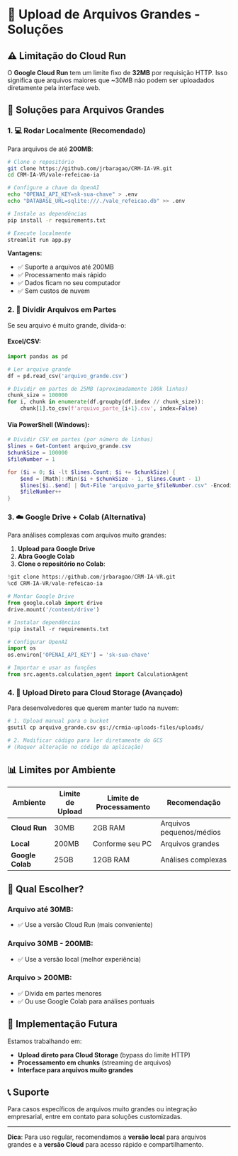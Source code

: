# 📁 Upload de Arquivos Grandes - Soluções

## ⚠️ Limitação do Cloud Run

O **Google Cloud Run** tem um limite fixo de **32MB** por requisição HTTP. Isso significa que arquivos maiores que ~30MB não podem ser uploadados diretamente pela interface web.

## 🚀 Soluções para Arquivos Grandes

### 1. **💻 Rodar Localmente (Recomendado)**

Para arquivos de até **200MB**:

```bash
# Clone o repositório
git clone https://github.com/jrbaragao/CRM-IA-VR.git
cd CRM-IA-VR/vale-refeicao-ia

# Configure a chave da OpenAI
echo "OPENAI_API_KEY=sk-sua-chave" > .env
echo "DATABASE_URL=sqlite:///./vale_refeicao.db" >> .env

# Instale as dependências
pip install -r requirements.txt

# Execute localmente
streamlit run app.py
```

**Vantagens:**
- ✅ Suporte a arquivos até 200MB
- ✅ Processamento mais rápido
- ✅ Dados ficam no seu computador
- ✅ Sem custos de nuvem

### 2. **📂 Dividir Arquivos em Partes**

Se seu arquivo é muito grande, divida-o:

#### **Excel/CSV:**
```python
import pandas as pd

# Ler arquivo grande
df = pd.read_csv('arquivo_grande.csv')

# Dividir em partes de 25MB (aproximadamente 100k linhas)
chunk_size = 100000
for i, chunk in enumerate(df.groupby(df.index // chunk_size)):
    chunk[1].to_csv(f'arquivo_parte_{i+1}.csv', index=False)
```

#### **Via PowerShell (Windows):**
```powershell
# Dividir CSV em partes (por número de linhas)
$lines = Get-Content arquivo_grande.csv
$chunkSize = 100000
$fileNumber = 1

for ($i = 0; $i -lt $lines.Count; $i += $chunkSize) {
    $end = [Math]::Min($i + $chunkSize - 1, $lines.Count - 1)
    $lines[$i..$end] | Out-File "arquivo_parte_$fileNumber.csv" -Encoding UTF8
    $fileNumber++
}
```

### 3. **☁️ Google Drive + Colab (Alternativa)**

Para análises complexas com arquivos muito grandes:

1. **Upload para Google Drive**
2. **Abra Google Colab**
3. **Clone o repositório no Colab**:
```python
!git clone https://github.com/jrbaragao/CRM-IA-VR.git
%cd CRM-IA-VR/vale-refeicao-ia

# Montar Google Drive
from google.colab import drive
drive.mount('/content/drive')

# Instalar dependências
!pip install -r requirements.txt

# Configurar OpenAI
import os
os.environ['OPENAI_API_KEY'] = 'sk-sua-chave'

# Importar e usar as funções
from src.agents.calculation_agent import CalculationAgent
```

### 4. **🔧 Upload Direto para Cloud Storage (Avançado)**

Para desenvolvedores que querem manter tudo na nuvem:

```bash
# 1. Upload manual para o bucket
gsutil cp arquivo_grande.csv gs://crmia-uploads-files/uploads/

# 2. Modificar código para ler diretamente do GCS
# (Requer alteração no código da aplicação)
```

## 📊 Limites por Ambiente

| Ambiente | Limite de Upload | Limite de Processamento | Recomendação |
|----------|------------------|-------------------------|--------------|
| **Cloud Run** | 30MB | 2GB RAM | Arquivos pequenos/médios |
| **Local** | 200MB | Conforme seu PC | Arquivos grandes |
| **Google Colab** | 25GB | 12GB RAM | Análises complexas |

## 🎯 Qual Escolher?

### **Arquivo até 30MB:**
- ✅ Use a versão Cloud Run (mais conveniente)

### **Arquivo 30MB - 200MB:**
- ✅ Use a versão local (melhor experiência)

### **Arquivo > 200MB:**
- ✅ Divida em partes menores
- ✅ Ou use Google Colab para análises pontuais

## 🔄 Implementação Futura

Estamos trabalhando em:
- **Upload direto para Cloud Storage** (bypass do limite HTTP)
- **Processamento em chunks** (streaming de arquivos)
- **Interface para arquivos muito grandes**

## 📞 Suporte

Para casos específicos de arquivos muito grandes ou integração empresarial, entre em contato para soluções customizadas.

---

**Dica**: Para uso regular, recomendamos a **versão local** para arquivos grandes e a **versão Cloud** para acesso rápido e compartilhamento.
